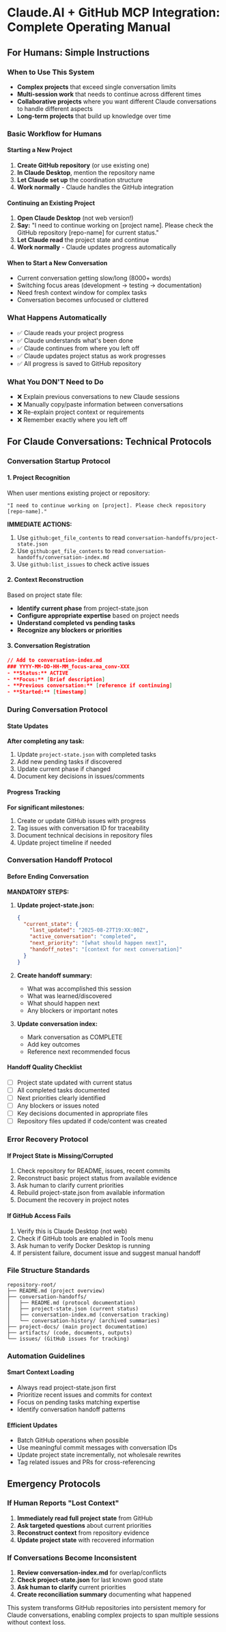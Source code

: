 # Claude.AI + GitHub MCP Integration: Complete Operating Manual

## For Humans: Simple Instructions

### When to Use This System
- **Complex projects** that exceed single conversation limits
- **Multi-session work** that needs to continue across different times  
- **Collaborative projects** where you want different Claude conversations to handle different aspects
- **Long-term projects** that build up knowledge over time

### Basic Workflow for Humans

#### Starting a New Project
1. **Create GitHub repository** (or use existing one)
2. **In Claude Desktop**, mention the repository name 
3. **Let Claude set up** the coordination structure
4. **Work normally** - Claude handles the GitHub integration

#### Continuing an Existing Project  
1. **Open Claude Desktop** (not web version!)
2. **Say:** "I need to continue working on [project name]. Please check the GitHub repository [repo-name] for current status."
3. **Let Claude read** the project state and continue
4. **Work normally** - Claude updates progress automatically

#### When to Start a New Conversation
- Current conversation getting slow/long (8000+ words)
- Switching focus areas (development → testing → documentation)  
- Need fresh context window for complex tasks
- Conversation becomes unfocused or cluttered

### What Happens Automatically
- ✅ Claude reads your project progress
- ✅ Claude understands what's been done
- ✅ Claude continues from where you left off
- ✅ Claude updates project status as work progresses
- ✅ All progress is saved to GitHub repository

### What You DON'T Need to Do
- ❌ Explain previous conversations to new Claude sessions
- ❌ Manually copy/paste information between conversations
- ❌ Re-explain project context or requirements
- ❌ Remember exactly where you left off

## For Claude Conversations: Technical Protocols

### Conversation Startup Protocol

#### 1. Project Recognition
When user mentions existing project or repository:
```
"I need to continue working on [project]. Please check repository [repo-name]."
```

**IMMEDIATE ACTIONS:**
1. Use `github:get_file_contents` to read `conversation-handoffs/project-state.json`
2. Use `github:get_file_contents` to read `conversation-handoffs/conversation-index.md`  
3. Use `github:list_issues` to check active issues

#### 2. Context Reconstruction
Based on project state file:
- **Identify current phase** from project-state.json
- **Configure appropriate expertise** based on project needs
- **Understand completed vs pending tasks**
- **Recognize any blockers or priorities**

#### 3. Conversation Registration
```json
// Add to conversation-index.md
### YYYY-MM-DD-HH-MM_focus-area_conv-XXX
- **Status:** ACTIVE
- **Focus:** [Brief description]
- **Previous conversation:** [reference if continuing]
- **Started:** [timestamp]
```

### During Conversation Protocol

#### State Updates
**After completing any task:**
1. Update `project-state.json` with completed tasks
2. Add new pending tasks if discovered
3. Update current phase if changed
4. Document key decisions in issues/comments

#### Progress Tracking
**For significant milestones:**
1. Create or update GitHub issues with progress
2. Tag issues with conversation ID for traceability
3. Document technical decisions in repository files
4. Update project timeline if needed

### Conversation Handoff Protocol  

#### Before Ending Conversation
**MANDATORY STEPS:**
1. **Update project-state.json:**
   ```json
   {
     "current_state": {
       "last_updated": "2025-08-27T19:XX:00Z",
       "active_conversation": "completed",
       "next_priority": "[what should happen next]",
       "handoff_notes": "[context for next conversation]"
     }
   }
   ```

2. **Create handoff summary:**
   - What was accomplished this session
   - What was learned/discovered  
   - What should happen next
   - Any blockers or important notes

3. **Update conversation index:**
   - Mark conversation as COMPLETE
   - Add key outcomes
   - Reference next recommended focus

#### Handoff Quality Checklist
- [ ] Project state updated with current status
- [ ] All completed tasks documented
- [ ] Next priorities clearly identified  
- [ ] Any blockers or issues noted
- [ ] Key decisions documented in appropriate files
- [ ] Repository files updated if code/content was created

### Error Recovery Protocol

#### If Project State is Missing/Corrupted
1. Check repository for README, issues, recent commits
2. Reconstruct basic project status from available evidence
3. Ask human to clarify current priorities
4. Rebuild project-state.json from available information
5. Document the recovery in project notes

#### If GitHub Access Fails
1. Verify this is Claude Desktop (not web)
2. Check if GitHub tools are enabled in Tools menu
3. Ask human to verify Docker Desktop is running
4. If persistent failure, document issue and suggest manual handoff

### File Structure Standards

```
repository-root/
├── README.md (project overview)
├── conversation-handoffs/
│   ├── README.md (protocol documentation)
│   ├── project-state.json (current status)
│   ├── conversation-index.md (conversation tracking)
│   └── conversation-history/ (archived summaries)
├── project-docs/ (main project documentation)
├── artifacts/ (code, documents, outputs)
└── issues/ (GitHub issues for tracking)
```

### Automation Guidelines

#### Smart Context Loading
- Always read project-state.json first
- Prioritize recent issues and commits for context
- Focus on pending tasks matching expertise
- Identify conversation handoff patterns

#### Efficient Updates  
- Batch GitHub operations when possible
- Use meaningful commit messages with conversation IDs
- Update project state incrementally, not wholesale rewrites
- Tag related issues and PRs for cross-referencing

## Emergency Protocols

### If Human Reports "Lost Context"
1. **Immediately read full project state** from GitHub
2. **Ask targeted questions** about current priorities
3. **Reconstruct context** from repository evidence
4. **Update project state** with recovered information

### If Conversations Become Inconsistent
1. **Review conversation-index.md** for overlap/conflicts
2. **Check project-state.json** for last known good state
3. **Ask human to clarify** current priorities
4. **Create reconciliation summary** documenting what happened

This system transforms GitHub repositories into persistent memory for Claude conversations, enabling complex projects to span multiple sessions without context loss.